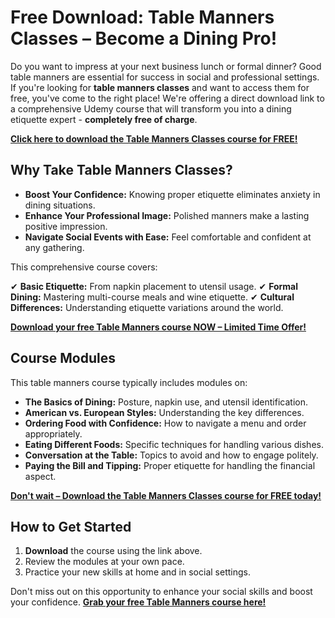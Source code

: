# Free Download: Table Manners Classes – Become a Dining Pro!

Do you want to impress at your next business lunch or formal dinner? Good table manners are essential for success in social and professional settings. If you're looking for **table manners classes** and want to access them for free, you've come to the right place! We're offering a direct download link to a comprehensive Udemy course that will transform you into a dining etiquette expert - **completely free of charge**.

[**Click here to download the Table Manners Classes course for FREE!**](https://udemywork.com/table-manners-classes)

## Why Take Table Manners Classes?

*   **Boost Your Confidence:** Knowing proper etiquette eliminates anxiety in dining situations.
*   **Enhance Your Professional Image:** Polished manners make a lasting positive impression.
*   **Navigate Social Events with Ease:** Feel comfortable and confident at any gathering.

This comprehensive course covers:

✔ **Basic Etiquette:** From napkin placement to utensil usage.
✔ **Formal Dining:** Mastering multi-course meals and wine etiquette.
✔ **Cultural Differences:** Understanding etiquette variations around the world.

[**Download your free Table Manners course NOW – Limited Time Offer!**](https://udemywork.com/table-manners-classes)

## Course Modules

This table manners course typically includes modules on:

*   **The Basics of Dining:** Posture, napkin use, and utensil identification.
*   **American vs. European Styles:** Understanding the key differences.
*   **Ordering Food with Confidence:** How to navigate a menu and order appropriately.
*   **Eating Different Foods:** Specific techniques for handling various dishes.
*   **Conversation at the Table:** Topics to avoid and how to engage politely.
*   **Paying the Bill and Tipping:** Proper etiquette for handling the financial aspect.

[**Don't wait – Download the Table Manners Classes course for FREE today!**](https://udemywork.com/table-manners-classes)

## How to Get Started

1.  **Download** the course using the link above.
2.  Review the modules at your own pace.
3.  Practice your new skills at home and in social settings.

Don't miss out on this opportunity to enhance your social skills and boost your confidence. **[Grab your free Table Manners course here!](https://udemywork.com/table-manners-classes)**
